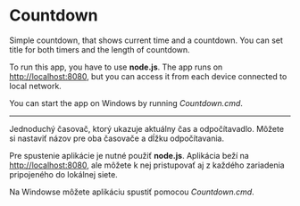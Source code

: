 # Countdown
Simple countdown, that shows current time and a countdown. You can set title for both timers and the length of countdown.

To run this app, you have to use **node.js**. The app runs on [http://localhost:8080](http://localhost:8080), but you can access it from each device connected to local network.

You can start the app on Windows by running *Countdown.cmd*.

---

Jednoduchý časovač, ktorý ukazuje aktuálny čas a odpočítavadlo. Môžete si nastaviť názov pre oba časovače a dĺžku odpočítavania.

Pre spustenie aplikácie je nutné použiť **node.js**. Aplikácia beží na [http://localhost:8080](http://localhost:8080), ale môžete k nej pristupovať aj z každého zariadenia pripojeného do lokálnej siete.

Na Windowse môžete aplikáciu spustiť pomocou *Countdown.cmd*.

